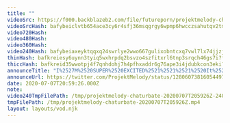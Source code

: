 ```yaml
---
title: ""
videoSrc: https://f000.backblazeb2.com/file/futureporn/projektmelody-chaturbate-2020-07-07.mp4
videoSrcHash: bafybeiclvtb654ace3cy6r4sfj36msqgrgy6wpmp6hwcczsahutqv2tm6a
video720Hash: 
video480Hash: 
video360Hash: 
video240Hash: bafybeiaxeyktqqxq24swrlye2wwo667gulixobntcxq7vwl7lx74jjzjju?filename=projektmelody-chaturbate-20200707T205926Z-240p.mp4
thinHash: bafkreiesy6uynn3tyiq5wxhrpdq2bsvzo4szfitxrl6tnp3srqch46gs7i?filename=20200707T205926Z_thin.jpg
thiccHash: bafkreid35wwotpj4f7qnhdohj7h4pfhxaddr6g76ape3i4jdubkcon3eki?filename=20200707T205926Z_thicc.jpg
announceTitle: "I%2527M%2520SUPER%2520EXCITED%2521%2521%2521%2520It%2527s%2520my%2520first%2520birthday%2520on%2520stream%2520%2526%2520I%2527m%2520thrilled%2520to%2520share%2520it%2520with%2520the%2520science%2520team.%2520%25E2%259D%25A4%25EF%25B8%258F%25E2%259D%25A4%25EF%25B8%258F"
announceUrl: https://twitter.com/ProjektMelody/status/1280607381605449729
date: 2020-07-07T20:59:26.000Z
note: 
video240TmpFilePath: /tmp/projektmelody-chaturbate-20200707T205926Z-240p.mp4
tmpFilePath: /tmp/projektmelody-chaturbate-20200707T205926Z.mp4
layout: layouts/vod.njk
---
```

